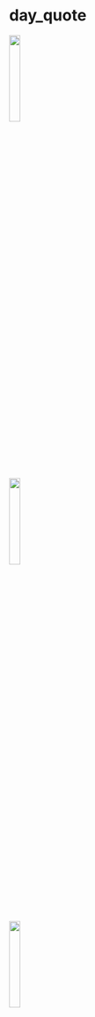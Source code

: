 # day_quote

<div style="margin-bottom: 20px;">
  <img src="first_gif_day_quote.gif" width="20%" height="20%">
</div>

<div style="margin-bottom: 20px;">
  <img src="second_gif_day_quote.gif" width="20%" height="20%">
</div>

<div style="margin-bottom: 20px;">
  <img src="third_gif_day_quote.gif" width="20%" height="20%">
</div>

